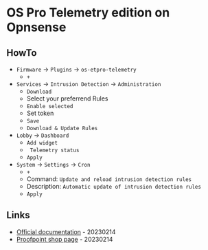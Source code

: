 # OS Pro Telemetry edition on Opnsense

## HowTo

* `Firmware` -> `Plugins` -> `os-etpro-telemetry`
  * `+`
* `Services` -> `Intrusion Detection` -> `Administration`
  * `Download`
  * Select your preferrend Rules
  * `Enable selected`
  * Set token
  * `Save`
  * `Download & Update Rules`
* `Lobby` -> `Dashboard`
  * `Add widget`
  * ` Telemetry status`
  * `Apply`
* `System` -> `Settings` -> `Cron`
  * `+`
  * Command: `Update and reload intrusion detection rules`
  * Description: `Automatic update of intrusion detection rules`
  * `Apply`

## Links

* [Official documentation](https://docs.opnsense.org/manual/etpro_telemetry.html) - 20230214
* [Proofpoint shop page](https://shop.opnsense.com/etpro-telemetry-faq/) - 20230214

